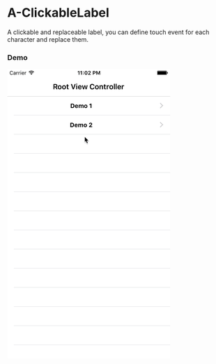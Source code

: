 # A-ClickableLabel
A clickable and replaceable label, you can define touch event for each character and replace them.

### Demo
![demo gif](https://raw.githubusercontent.com/Animaxx/A-ClickableLabel/master/demo.gif)

